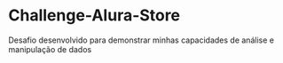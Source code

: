 # Challenge-Alura-Store
Desafio desenvolvido para demonstrar minhas capacidades de análise e manipulação de dados

